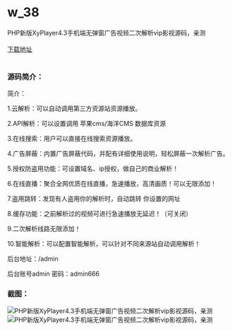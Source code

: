 # w_38
PHP新版XyPlayer4.3手机端无弹窗广告视频二次解析vip影视源码，亲测
<br/></br>
[下载地址](https://www.uuid2.com/38.html "下载地址")
<br/></br>
<h3>源码简介：</h3>
<p>简介： <p>
<p>1.云解析：可以自动调用第三方资源站资源播放。 <p>
<p>2.API解析：可以设置调用 苹果cms/海洋CMS 数据库资源 <p>
<p>3.在线搜索：用户可以直接在线搜索资源播放。 <p>
<p>4.广告屏蔽：内置广告屏蔽代码，并配有详细使用说明，轻松屏蔽一次解析广告。 <p>
<p>5.授权防盗用功能：可设置域名、ip授权，做自己的商业解析！ <p>
<p>6.在线直播：聚合全网优质在线直播，急速播放，高清画质！可以无限添加！ <p>
<p>7.盗用跳转：发现有人盗用你的解析时，自动跳转 你设置的网址 <p>
<p>8.缓存功能：之前解析过的视频可进行急速播放无延迟！（可关闭） <p>
<p>9.二次解析线路无限添加！ <p>
<p>10.智能解析：可以配置智能解析，可以针对不同来源站自动调用解析！<p>
<p>后台地址：/admin<p>
<p>后台账号admin    密码：admin666<p>
<h3>截图：</h3>
<img src="https://www.uuid2.com/wp-content/uploads/img/202105/7aafb78112.png" alt="PHP新版XyPlayer4.3手机端无弹窗广告视频二次解析vip影视源码，亲测"><img src="https://www.uuid2.com/wp-content/uploads/img/202105/4a3f108170.png" alt="PHP新版XyPlayer4.3手机端无弹窗广告视频二次解析vip影视源码，亲测">
